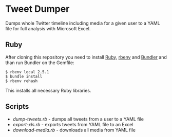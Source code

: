 # Tweet Dumper

Dumps whole Twitter timeline including media for a given user to a YAML file
for full analysis with Microsoft Excel.

## Ruby

After cloning this repository you need to install
[Ruby](https://www.ruby-lang.org/), [rbenv](http://rbenv.org/)
and [Bundler](http://bundler.io/) and than run Bundler on the Gemfile:

    $ rbenv local 2.5.1
    $ bundle install
    $ rbenv rehash

This installs all necessary Ruby libraries.

## Scripts

* *dump-tweets.rb* - dumps all tweets from a user to a YAML file
* *export-xls.rb* - exports tweets from YAML file to an Excel
* *download-media.rb* - downloads all media from YAML file
